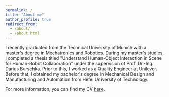 ```yaml
---
permalink: /
title: "About me"
author_profile: true
redirect_from: 
  - /about/
  - /about.html
---
```


I recently graduated from the Technical University of Munich with a master's degree in Mechatronics and Robotics. During my master's studies, I completed a thesis titled "Understand Human-Object Interaction in Scene for Human-Robot Collaboration" under the supervision of Prof. Dr.-Ing. Darius Burschka. Prior to this, I worked as a Quality Engineer at Unilever. Before that, I obtained my bachelor's degree in Mechanical Design and Manufacturing and Automation from Hefei University of Technology.

For more information, you can find my CV [here](../assets/CV_XuedongZhang.pdf).


